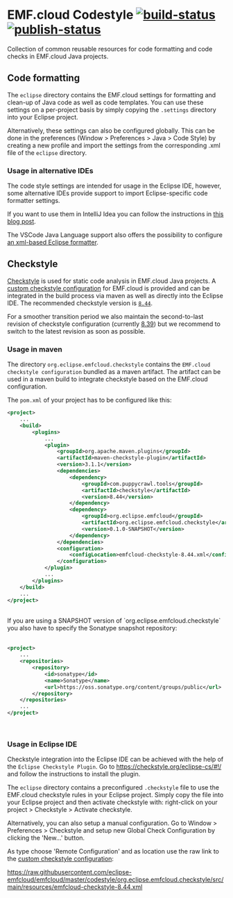 # EMF.cloud Codestyle [![build-status](https://img.shields.io/jenkins/build?jobUrl=https://ci.eclipse.org/emfcloud/job/eclipse-emfcloud/job/emfcloud/job/master/)](https://ci.eclipse.org/emfcloud/job/eclipse-emfcloud/job/emfcloud/job/master/) [![publish-status](https://img.shields.io/jenkins/build?jobUrl=https://ci.eclipse.org/emfcloud/job/deploy-emfcloud-checkstyle-m2/&label=publish)](https://ci.eclipse.org/emfcloud/job/deploy-emfcloud-checkstyle-m2/)

Collection of common reusable resources for code formatting and code checks in EMF.cloud Java
projects.

## Code formatting

The `eclipse` directory contains the EMF.cloud settings for formatting and clean-up of Java code as well as code templates. You can use these settings on a per-project basis by simply copying the `.settings` directory into your Eclipse project.

Alternatively, these settings can also be configured globally. This can be done in the preferences (Window > Preferences > Java > Code Style) by creating a new profile and import the settings from the corresponding .xml file of the `eclipse` directory.

### Usage in alternative IDEs

The code style settings are intended for usage in the Eclipse IDE, however, some alternative IDEs provide support to import Eclipse-specific code formatter settings.

If you want to use them in IntelliJ Idea you can follow the instructions in [this blog post](https://blog.jetbrains.com/idea/2014/01/intellij-idea-13-importing-code-formatter-settings-from-eclipse/).

The VSCode Java Language support also offers the possibility to configure [an xml-based Eclipse formatter](https://code.visualstudio.com/docs/java/java-linting#_formatter).

## Checkstyle

[Checkstyle](https://checkstyle.sourceforge.io/) is used for static code analysis in EMF.cloud Java projects. A [custom checkstyle configuration](codestyle/org.eclipse.emfcloud.checkstyle/src/main/resources/emfcloud-checkstyle-8.44.xml) for EMF.cloud is provided and
can be integrated in the build process via maven as well as directly into the Eclipse IDE.
The recommended checkstyle version is [`8.44`](https://checkstyle.sourceforge.io/releasenotes.html#Release_8.44).

For a smoother transition period we also maintain the second-to-last revision of checkstyle configuration (currently [8.39](org.eclipse.emfcloud.checkstyle/src/main/resources/emfcloud-checkstyle-8.39.xml)) but we recommend to switch to the latest revision as soon as possible.

### Usage in maven

The directory `org.eclipse.emfcloud.checkstyle` contains the `EMF.cloud checkstyle configuration` bundled as a maven artifact. The artifact can be used in a maven build to integrate checkstyle based on the EMF.cloud configuration.

The `pom.xml` of your project has to be configured like this:

```xml
<project>
    ...
    <build>
        <plugins>
            ...
            <plugin>
                <groupId>org.apache.maven.plugins</groupId>
                <artifactId>maven-checkstyle-plugin</artifactId>
                <version>3.1.1</version>
                <dependencies>
                    <dependency>
                        <groupId>com.puppycrawl.tools</groupId>
                        <artifactId>checkstyle</artifactId>
                        <version>8.44</version>
                    </dependency>
                    <dependency>
                        <groupId>org.eclipse.emfcloud</groupId>
                        <artifactId>org.eclipse.emfcloud.checkstyle</artifactId>
                        <version>0.1.0-SNAPSHOT</version>
                    </dependency>
                </dependencies>
                <configuration>
                    <configLocation>emfcloud-checkstyle-8.44.xml</configLocation>
                </configuration>
            </plugin>
            ...
        </plugins>
    </build>
    ...
</project>
```

</br>
If you are using a SNAPSHOT version of `org.eclipse.emfcloud.checkstyle` you also have to specify the Sonatype snapshot repository:
</br>
</br>

```xml
<project>
    ...
    <repositories>
        <repository>
            <id>sonatype</id>
            <name>Sonatype</name>
            <url>https://oss.sonatype.org/content/groups/public</url>
        </repository>
    </repositories>
    ...
</project>
```

</br>

### Usage in Eclipse IDE

Checkstyle integration into the Eclipse IDE can be achieved with the help of the `Eclipse Checkstyle Plugin`. Go to <https://checkstyle.org/eclipse-cs/#!/> and follow the instructions to install the plugin.

The `eclipse` directory contains a preconfigured `.checkstyle` file to use the EMF.cloud checkstyle rules in your Eclipse project. Simply copy the file into your Eclipse project and then activate checkstyle with: right-click on your project >  Checkstyle > Activate checkstyle.

Alternatively, you can also setup a manual configuration. Go to Window > Preferences > Checkstyle and setup new Global Check Configuration by clicking the 'New...' button.

As type choose 'Remote Configuration' and as location use the raw link to the [custom checkstyle configuration](codestyle/org.eclipse.emfcloud.checkstyle/src/main/resources/emfcloud-checkstyle.xml):

<https://raw.githubusercontent.com/eclipse-emfcloud/emfcloud/master/codestyle/org.eclipse.emfcloud.checkstyle/src/main/resources/emfcloud-checkstyle-8.44.xml>
